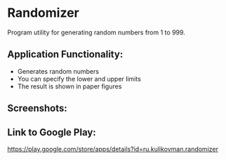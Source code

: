 # Randomizer
Program utility for generating random numbers from 1 to 999.

## Application Functionality:
* Generates random numbers
* You can specify the lower and upper limits
* The result is shown in paper figures

## Screenshots:


## Link to Google Play:
<https://play.google.com/store/apps/details?id=ru.kulikovman.randomizer>
